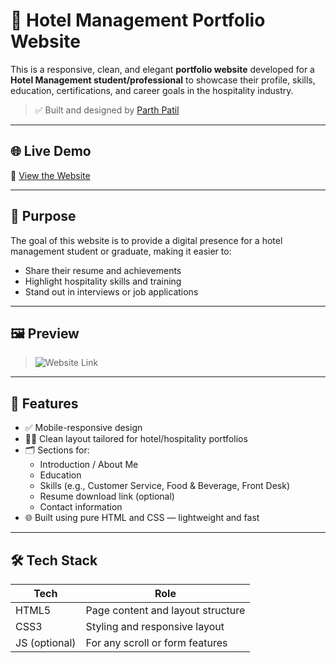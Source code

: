 # 🏨 Hotel Management Portfolio Website

This is a responsive, clean, and elegant **portfolio website** developed for a **Hotel Management student/professional** to showcase their profile, skills, education, certifications, and career goals in the hospitality industry.

> ✅ Built and designed by [Parth Patil](https://github.com/PATILPARTH1500)

---

## 🌐 Live Demo

🔗 [View the Website](https://rudresh-patil-portfolio.netlify.app/)

---

## 🎯 Purpose

The goal of this website is to provide a digital presence for a hotel management student or graduate, making it easier to:

- Share their resume and achievements
- Highlight hospitality skills and training
- Stand out in interviews or job applications

---

## 🖼️ Preview

> ![Website Link](https://rudresh-patil-portfolio.netlify.app/)  
---

## 🚀 Features

- ✅ Mobile-responsive design
- 🧑‍🍳 Clean layout tailored for hotel/hospitality portfolios
- 🗂️ Sections for:
  - Introduction / About Me
  - Education
  - Skills (e.g., Customer Service, Food & Beverage, Front Desk)
  - Resume download link (optional)
  - Contact information
- 🌐 Built using pure HTML and CSS — lightweight and fast

---

## 🛠️ Tech Stack

| Tech     | Role                                 |
|----------|--------------------------------------|
| HTML5    | Page content and layout structure     |
| CSS3     | Styling and responsive layout         |
| JS (optional) | For any scroll or form features  |



